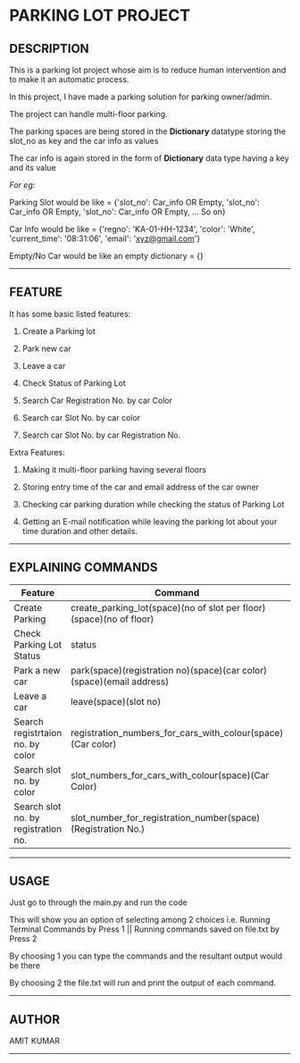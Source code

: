 # PARKING LOT PROJECT

## DESCRIPTION

This is a parking lot project whose aim is to reduce human intervention and to make it an automatic process.

In this project, I have made a parking solution for parking owner/admin.

The project can handle multi-floor parking.

The parking spaces are being stored in the **Dictionary** datatype storing the slot_no as key and the car info as values

The car info is again stored in the form of **Dictionary** data type having a key and its value

_For eg:_

Parking Slot would be like = {'slot_no': Car_info OR Empty, 'slot_no': Car_info OR Empty, 'slot_no': Car_info OR Empty, ... So on}

Car Info would be like = {'regno': 'KA-01-HH-1234', 'color': 'White', 'current_time': '08:31:06', 'email': 'xyz@gmail.com'}

Empty/No Car would be like an empty dictionary = {}

---

## FEATURE

It has some basic listed features:

1. Create a Parking lot

2. Park new car

3. Leave a car

4. Check Status of Parking Lot

5. Search Car Registration No. by car Color

6. Search car Slot No. by car color

7. Search car Slot No. by car Registration No.

Extra Features:

1. Making it multi-floor parking having several floors

2. Storing entry time of the car and email address of the car owner

3. Checking car parking duration while checking the status of Parking Lot

4. Getting an E-mail notification while leaving the parking lot about your time duration and other details.

---

## EXPLAINING COMMANDS

| Feature                             | Command                                                              | Eg                                                |
| ----------------------------------- | -------------------------------------------------------------------- | ------------------------------------------------- |
| Create Parking                      | create_parking_lot(space)(no of slot per floor)(space)(no of floor)  | create_parking_lot 6 1                            |
| Check Parking Lot Status            | status                                                               | status                                            |
| Park a new car                      | park(space)(registration no)(space)(car color)(space)(email address) | park KA-01-HH-1234 White amitkumar66966@gmail.com |
| Leave a car                         | leave(space)(slot no)                                                | leave Floor1Slot4                                 |
| Search registrtaion no. by color    | registration_numbers_for_cars_with_colour(space)(Car color)          | registration_numbers_for_cars_with_colour White   |
| Search slot no. by color            | slot_numbers_for_cars_with_colour(space)(Car Color)                  | slot_numbers_for_cars_with_colour White           |
| Search slot no. by registration no. | slot_number_for_registration_number(space)(Registration No.)         | slot_number_for_registration_number KA-01-HH-1234 |

---

## USAGE

Just go to through the main.py and run the code

This will show you an option of selecting among 2 choices i.e. Running Terminal Commands by Press 1 || Running commands saved on file.txt by Press 2

By choosing 1 you can type the commands and the resultant output would be there

By choosing 2 the file.txt will run and print the output of each command.

---

## AUTHOR

AMIT KUMAR

---
